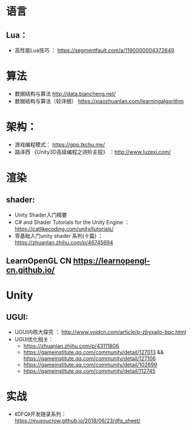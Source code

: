 
# 语言
## Lua：
- 高性能Lua技巧 ： https://segmentfault.com/a/1190000004372649


# 算法
  - 数据结构与算法 http://data.biancheng.net/
  - 数据结构与算法（较详细） https://xiaozhuanlan.com/learningalgorithm

# 架构：
- 游戏编程模式： https://gpp.tkchu.me/
- 路泽西 《Unity3D高级编程之进阶主程》 ：http://www.luzexi.com/



# 渲染
## shader:
- Unity Shader入门精要
- C# and Shader Tutorials for the Unity Engine ： https://catlikecoding.com/unity/tutorials/ 
- 零基础入门unity shader 系列(十篇) ： https://zhuanlan.zhihu.com/p/46745694
## LearnOpenGL CN  https://learnopengl-cn.github.io/

# Unity
## UGUI:
- UGUI内核大探究 ： http://www.voidcn.com/article/p-zbyxajlo-bpc.html
- UGUI优化相关：  
  - https://zhuanlan.zhihu.com/p/43111806
  - https://gameinstitute.qq.com/community/detail/127013    &&     https://gameinstitute.qq.com/community/detail/127106
  - https://gameinstitute.qq.com/community/detail/102699
  - https://gameinstitute.qq.com/community/detail/112745

# 实战
- 《DFQ》开发随录系列： https://musoucrow.github.io/2018/06/23/dfq_sheet/
